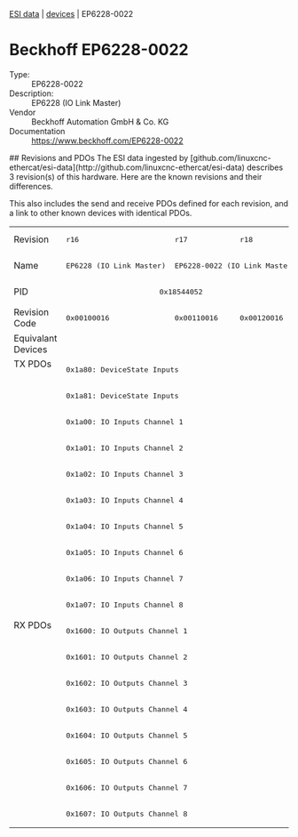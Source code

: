 <div class="nav"><a href="/esi-data">ESI data</a> | <a href="/esi-data/devices">devices</a> | EP6228-0022</div>

#  Beckhoff EP6228-0022

<dl>
  <dt>Type:</dt><dd>EP6228-0022</dd>
  <dt>Description:</dt><dd>EP6228 (IO Link Master)</dd>
  <dt>Vendor</dt><dd>Beckhoff Automation GmbH & Co. KG</dd>
  <dt>Documentation</dt><dd><a href="https://www.beckhoff.com/EP6228-0022">https://www.beckhoff.com/EP6228-0022</a></dd>
</dl>
## Revisions and PDOs
The ESI data ingested by [github.com/linuxcnc-ethercat/esi-data](http://github.com/linuxcnc-ethercat/esi-data) describes 3 revision(s) of this hardware.  Here are the known revisions and their differences.

This also includes the send and receive PDOs defined for each revision, and a link to other known devices with identical PDOs.

<table>
<tr >
<td class="first">Revision</td>
<td ><pre>r16</pre></td>
<td ><pre>r17</pre></td>
<td ><pre>r18</pre></td>
</tr>
<tr >
<td class="first">Name</td>
<td ><pre>EP6228 (IO Link Master)</pre></td>
<td  colspan=2 align="center"><pre>EP6228-0022 (IO Link Master)</pre></td>
</tr>
<tr >
<td class="first">PID</td>
<td  colspan=3 align="center"><pre>0x18544052</pre></td>
</tr>
<tr >
<td class="first">Revision Code</td>
<td ><pre>0x00100016</pre></td>
<td ><pre>0x00110016</pre></td>
<td ><pre>0x00120016</pre></td>
</tr>
<tr >
<td class="first">Equivalant Devices</td>
<td  colspan=3 align="center"></td>
</tr>
<tr class="txpdo pdosection">
<td class="first" rowspan=10 valign=top>TX PDOs</td>
<td colspan=3 align="left"><pre>0x1a80: DeviceState Inputs</pre></td>
<td></td>
</tr>
<tr class="txpdo pdosection">
<td  colspan=3 align="left"><pre>0x1a81: DeviceState Inputs</pre></td>
</tr>
<tr class="txpdo pdosection">
<td  colspan=3 align="left"><pre>0x1a00: IO Inputs Channel 1</pre></td>
</tr>
<tr class="txpdo pdosection">
<td  colspan=3 align="left"><pre>0x1a01: IO Inputs Channel 2</pre></td>
</tr>
<tr class="txpdo pdosection">
<td  colspan=3 align="left"><pre>0x1a02: IO Inputs Channel 3</pre></td>
</tr>
<tr class="txpdo pdosection">
<td  colspan=3 align="left"><pre>0x1a03: IO Inputs Channel 4</pre></td>
</tr>
<tr class="txpdo pdosection">
<td  colspan=3 align="left"><pre>0x1a04: IO Inputs Channel 5</pre></td>
</tr>
<tr class="txpdo pdosection">
<td  colspan=3 align="left"><pre>0x1a05: IO Inputs Channel 6</pre></td>
</tr>
<tr class="txpdo pdosection">
<td  colspan=3 align="left"><pre>0x1a06: IO Inputs Channel 7</pre></td>
</tr>
<tr class="txpdo pdosection">
<td  colspan=3 align="left"><pre>0x1a07: IO Inputs Channel 8</pre></td>
</tr>
<tr class="rxpdo pdosection">
<td class="first" rowspan=8 valign=top>RX PDOs</td>
<td colspan=3 align="left"><pre>0x1600: IO Outputs Channel 1</pre></td>
<td></td>
</tr>
<tr class="rxpdo pdosection">
<td  colspan=3 align="left"><pre>0x1601: IO Outputs Channel 2</pre></td>
</tr>
<tr class="rxpdo pdosection">
<td  colspan=3 align="left"><pre>0x1602: IO Outputs Channel 3</pre></td>
</tr>
<tr class="rxpdo pdosection">
<td  colspan=3 align="left"><pre>0x1603: IO Outputs Channel 4</pre></td>
</tr>
<tr class="rxpdo pdosection">
<td  colspan=3 align="left"><pre>0x1604: IO Outputs Channel 5</pre></td>
</tr>
<tr class="rxpdo pdosection">
<td  colspan=3 align="left"><pre>0x1605: IO Outputs Channel 6</pre></td>
</tr>
<tr class="rxpdo pdosection">
<td  colspan=3 align="left"><pre>0x1606: IO Outputs Channel 7</pre></td>
</tr>
<tr class="rxpdo pdosection">
<td  colspan=3 align="left"><pre>0x1607: IO Outputs Channel 8</pre></td>
</tr>
</table>
